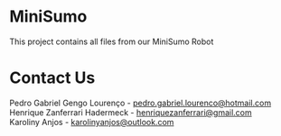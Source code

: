 # MiniSumo
This project contains all files from our MiniSumo Robot
<br/>

# Contact Us
Pedro Gabriel Gengo Lourenço  - pedro.gabriel.lourenco@hotmail.com 
<br/>
Henrique Zanferrari Hadermeck - henriquezanferrari@gmail.com
<br/>
Karoliny Anjos - karolinyanjos@outlook.com


